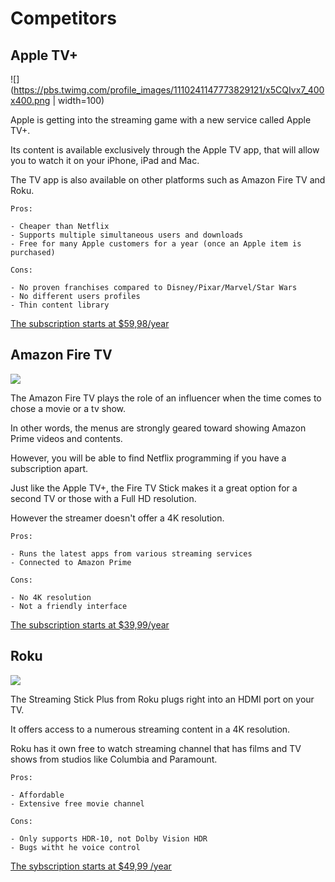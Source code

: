 
# Competitors

## Apple TV+
![](https://pbs.twimg.com/profile_images/1110241147773829121/x5CQIvx7_400x400.png | width=100)

Apple is getting into the streaming game with a new service called Apple TV+. 

Its content is available exclusively through the Apple TV app, that will allow you to watch it on your iPhone, iPad and Mac. 

The TV app is also available on other platforms such as Amazon Fire TV and Roku.

```
Pros:

- Cheaper than Netflix
- Supports multiple simultaneous users and downloads
- Free for many Apple customers for a year (once an Apple item is purchased)

Cons:

- No proven franchises compared to Disney/Pixar/Marvel/Star Wars
- No different users profiles
- Thin content library

```

[The subscription starts at $59,98/year](https://www.apple.com/ca/apple-tv-plus/)

## Amazon Fire TV

![](https://i.redd.it/an7tbzxpd3i31.png)

The Amazon Fire TV plays the role of an influencer when the time comes to chose a movie or a tv show. 

In other words, the menus are strongly geared toward showing Amazon Prime videos and contents. 

However, you will be able to find Netflix programming if you have a subscription apart. 

Just like the Apple TV+, the Fire TV Stick makes it a great option for a second TV or those with a Full HD resolution. 

However the streamer doesn't offer a 4K resolution. 

```
Pros:

- Runs the latest apps from various streaming services
- Connected to Amazon Prime

Cons:

- No 4K resolution
- Not a friendly interface

```

[The subscription starts at $39,99/year](https://www.amazon.com/subscription-Network-Kitchen-additional-auto-renewal/dp/B086PHBT95)

## Roku

![](https://pbs.twimg.com/profile_images/1132026084579352577/X6-TY5ah.png)

The Streaming Stick Plus from Roku plugs right into an HDMI port on your TV.  

It offers access to a numerous streaming content in a 4K resolution. 

Roku has it own free to watch streaming channel that has films and TV shows from studios like Columbia and Paramount.

```
Pros:

- Affordable
- Extensive free movie channel

Cons:

- Only supports HDR-10, not Dolby Vision HDR
- Bugs witht he voice control

```

[The sybscription starts at $49,99 /year](https://pbs.twimg.com/profile_images/1132026084579352577/X6-TY5ah.png)
